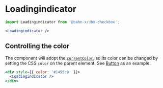 # Loadingindicator

```js
import Loadingindicator from '@bahn-x/dbx-checkbox';
```

```jsx +jsxpreview +highlight="Loadingindicator"
<Loadingindicator />
```


## Controlling the color

The component will adopt the [`currentColor`][mdn:currentcolor], so its color can be changed by setting the CSS `color` on the parent element. See [Button](dbx-button#loading) as an example.

```jsx +jsxpreview +highlight=/color: '.+?'/
<div style={{ color: '#1455c0' }}>
  <Loadingindicator />
</div>
```

[mdn:currentcolor]: https://developer.mozilla.org/en-US/docs/Web/CSS/color_value#currentColor_keyword
